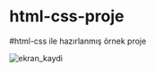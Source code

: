 ﻿# html-css-proje
 
#html-css ile hazırlanmış örnek proje

![ekran_kaydi](https://github.com/hulyabayik2145/html-css-proje/assets/98164721/e59d5884-381d-406b-a489-cb47078e8f68)

